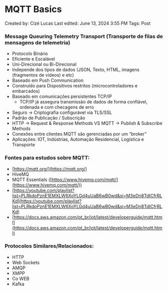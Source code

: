 # MQTT Basics

Created by: Cizé Lucas
Last edited: June 13, 2024 3:55 PM
Tags: Post

### Message Queuring Telemetry Transport (Transporte de filas de mensagens de telemetria)

- Protocolo Binário
- Eficiente e Escalável
- Uni-Direcional ou Bi-Direcional
- Independe dos tipos de dados (JSON, Texto, HTML, imagens (fragmentos de vídeos) e etc)
- Baseado em Push Communication
- Construído para Dispositivos restritos (microcontroladores e embarcados)
- Baseado em comunicações persistentes TCP/IP
    - TCP/IP já assegura transmissão de dados de forma confiável, ordenada e com checagens de erro
- Seguro → Criptografia configurável via TLS/SSL
- Padrão de Publicação / Subscrição
- HTTP → Request & Response Methods    VS    MQTT → Publish & Subscribe Methods
- Conexões entre clientes MQTT são gerenciadas por um “broker”
- Aplicações: IOT, Indústrias, Automação Residencial, Logística e Transporte

### Fontes para estudos sobre MQTT:

- [https://mqtt.org/](https://mqtt.org/)
- HiveMQ
- MQTT Essentials ([https://www.hivemq.com/mqtt/](https://www.hivemq.com/mqtt/))
- [https://youtube.com/playlist?list=PLRkdoPznE1EMXLW6XoYLGd4uUaB6wB0wd&si=M3eDn8TdICfrRLKd](https://youtube.com/playlist?list=PLRkdoPznE1EMXLW6XoYLGd4uUaB6wB0wd&si=M3eDn8TdICfrRLKd)
- [https://docs.aws.amazon.com/pt_br/iot/latest/developerguide/mqtt.html](https://docs.aws.amazon.com/pt_br/iot/latest/developerguide/mqtt.html)

### Protocolos Similares/Relacionados:

- HTTP
- Web Sockets
- AMQP
- XMPP
- Co WEB
- Kafka
